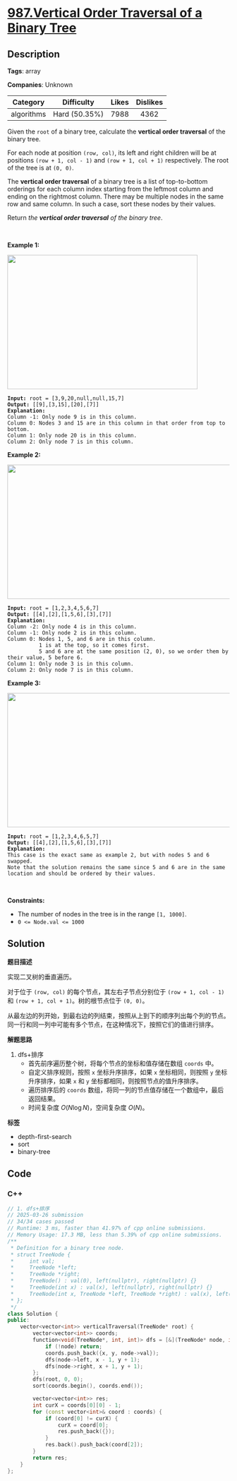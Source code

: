 # [987.Vertical Order Traversal of a Binary Tree](https://leetcode.com/problems/vertical-order-traversal-of-a-binary-tree/description/)

## Description

**Tags**: array

**Companies**: Unknown

|  Category  |  Difficulty   | Likes | Dislikes |
| :--------: | :-----------: | :---: | :------: |
| algorithms | Hard (50.35%) | 7988  |   4362   |

<p>Given the <code>root</code> of a binary tree, calculate the <strong>vertical order traversal</strong> of the binary tree.</p>
<p>For each node at position <code>(row, col)</code>, its left and right children will be at positions <code>(row + 1, col - 1)</code> and <code>(row + 1, col + 1)</code> respectively. The root of the tree is at <code>(0, 0)</code>.</p>
<p>The <strong>vertical order traversal</strong> of a binary tree is a list of top-to-bottom orderings for each column index starting from the leftmost column and ending on the rightmost column. There may be multiple nodes in the same row and same column. In such a case, sort these nodes by their values.</p>
<p>Return <em>the <strong>vertical order traversal</strong> of the binary tree</em>.</p>
<p>&nbsp;</p>
<p><strong class="example">Example 1:</strong></p>
<img alt="" src="https://assets.leetcode.com/uploads/2021/01/29/vtree1.jpg" style="width: 431px; height: 304px;" />
<pre><code><strong>Input:</strong> root = [3,9,20,null,null,15,7]
<strong>Output:</strong> [[9],[3,15],[20],[7]]
<strong>Explanation:</strong>
Column -1: Only node 9 is in this column.
Column 0: Nodes 3 and 15 are in this column in that order from top to bottom.
Column 1: Only node 20 is in this column.
Column 2: Only node 7 is in this column.</code></pre>
<p><strong class="example">Example 2:</strong></p>
<img alt="" src="https://assets.leetcode.com/uploads/2021/01/29/vtree2.jpg" style="width: 512px; height: 304px;" />
<pre><code><strong>Input:</strong> root = [1,2,3,4,5,6,7]
<strong>Output:</strong> [[4],[2],[1,5,6],[3],[7]]
<strong>Explanation:</strong>
Column -2: Only node 4 is in this column.
Column -1: Only node 2 is in this column.
Column 0: Nodes 1, 5, and 6 are in this column.
          1 is at the top, so it comes first.
          5 and 6 are at the same position (2, 0), so we order them by their value, 5 before 6.
Column 1: Only node 3 is in this column.
Column 2: Only node 7 is in this column.</code></pre>
<p><strong class="example">Example 3:</strong></p>
<img alt="" src="https://assets.leetcode.com/uploads/2021/01/29/vtree3.jpg" style="width: 512px; height: 304px;" />
<pre><code><strong>Input:</strong> root = [1,2,3,4,6,5,7]
<strong>Output:</strong> [[4],[2],[1,5,6],[3],[7]]
<strong>Explanation:</strong>
This case is the exact same as example 2, but with nodes 5 and 6 swapped.
Note that the solution remains the same since 5 and 6 are in the same location and should be ordered by their values.</code></pre>
<p>&nbsp;</p>
<p><strong>Constraints:</strong></p>
<ul>
  <li>The number of nodes in the tree is in the range <code>[1, 1000]</code>.</li>
  <li><code>0 &lt;= Node.val &lt;= 1000</code></li>
</ul>

## Solution

**题目描述**

实现二叉树的垂直遍历。

对于位于 `(row, col)` 的每个节点，其左右子节点分别位于 `(row + 1, col - 1)` 和 `(row + 1, col + 1)`。树的根节点位于 `(0, 0)`。

从最左边的列开始，到最右边的列结束，按照从上到下的顺序列出每个列的节点。同一行和同一列中可能有多个节点，在这种情况下，按照它们的值进行排序。

**解题思路**

1. dfs+排序
   - 首先前序遍历整个树，将每个节点的坐标和值存储在数组 `coords` 中。
   - 自定义排序规则，按照 `x` 坐标升序排序，如果 `x` 坐标相同，则按照 `y` 坐标升序排序，如果 `x` 和 `y` 坐标都相同，则按照节点的值升序排序。
   - 遍历排序后的 `coords` 数组，将同一列的节点值存储在一个数组中，最后返回结果。
   - 时间复杂度 $O(N\log N)$，空间复杂度 $O(N)$。

**标签**

- depth-first-search
- sort
- binary-tree

<!-- code start -->
## Code

### C++

```cpp
// 1. dfs+排序
// 2025-03-26 submission
// 34/34 cases passed
// Runtime: 3 ms, faster than 41.97% of cpp online submissions.
// Memory Usage: 17.3 MB, less than 5.39% of cpp online submissions.
/**
 * Definition for a binary tree node.
 * struct TreeNode {
 *     int val;
 *     TreeNode *left;
 *     TreeNode *right;
 *     TreeNode() : val(0), left(nullptr), right(nullptr) {}
 *     TreeNode(int x) : val(x), left(nullptr), right(nullptr) {}
 *     TreeNode(int x, TreeNode *left, TreeNode *right) : val(x), left(left), right(right) {}
 * };
 */
class Solution {
public:
    vector<vector<int>> verticalTraversal(TreeNode* root) {
        vector<vector<int>> coords;
        function<void(TreeNode*, int, int)> dfs = [&](TreeNode* node, int x, int y) {
            if (!node) return;
            coords.push_back({x, y, node->val});
            dfs(node->left, x - 1, y + 1);
            dfs(node->right, x + 1, y + 1);
        };
        dfs(root, 0, 0);
        sort(coords.begin(), coords.end());

        vector<vector<int>> res;
        int curX = coords[0][0] - 1;
        for (const vector<int>& coord : coords) {
            if (coord[0] != curX) {
                curX = coord[0];
                res.push_back({});
            }
            res.back().push_back(coord[2]);
        }
        return res;
    }
};
```

<!-- code end -->
